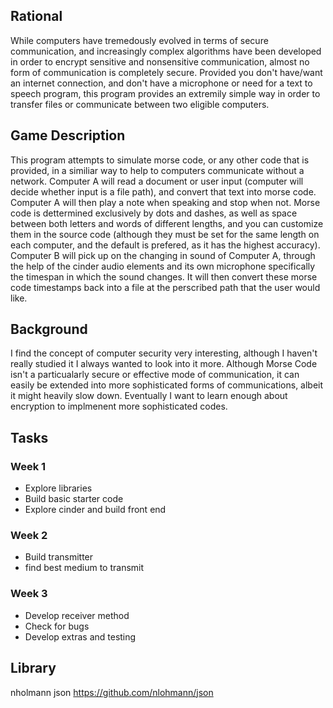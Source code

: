 ## Rational
While computers have tremedously evolved in terms of secure communication, and increasingly complex algorithms have been developed in order to encrypt sensitive and nonsensitive communication, almost no form of communication is completely secure. Provided you don't have/want an internet connection, and don't have a microphone or need for a text to speech program, this program provides an extremily simple way in order to transfer files or communicate between two eligible computers.

## Game Description
This program attempts to simulate morse code, or any other code that is provided, in a similiar way to help to computers communicate without a network. Computer A will read a document or user input (computer will decide whether input is a file path), and convert that text into morse code. Computer A will then play a note when speaking and stop when not. Morse code is dettermined exclusively by dots and dashes, as well as space between both letters and words of different lengths, and you can customize them in the source code (although they must be set for the same length on each computer, and the default is prefered, as it has the highest accuracy). Computer B will pick up on the changing in sound of Computer A, through the help of the cinder audio elements and its own microphone specifically the timespan in which the sound changes. It will then convert these morse code timestamps back into a file at the perscribed path that the user would like.
## Background
I find the concept of computer security very interesting, although I haven't really studied it I always wanted to look into it more. Although Morse Code isn't a particualarly secure or effective mode of communication, it can easily be extended into more sophisticated forms of communications, albeit it might heavily slow down. Eventually I want to learn enough about encryption to implmenent more sophisticated codes.
## Tasks
### Week 1
- Explore libraries
- Build basic starter code
- Explore cinder and build front end
### Week 2
- Build transmitter
- find best medium to transmit
### Week 3
- Develop receiver method
- Check for bugs
- Develop extras and testing

## Library
nholmann json
https://github.com/nlohmann/json
